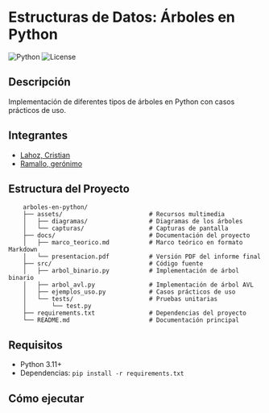 # Estructuras de Datos: Árboles en Python

![Python](https://img.shields.io/badge/python-3.11+-blue.svg) ![License](https://img.shields.io/badge/license-MIT-green.svg)

## Descripción

Implementación de diferentes tipos de árboles en Python con casos prácticos de uso.

## Integrantes

- [Lahoz, Cristian](mailto:lahozcristian@gmail.com)
- [Ramallo, gerónimo](mailto:ramallogeronimo00@gmail.com)

## Estructura del Proyecto

```plaitext
    arboles-en-python/
    ├── assets/                        # Recursos multimedia
    │   ├── diagramas/                 # Diagramas de los árboles
    │   └── capturas/                  # Capturas de pantalla
    ├── docs/                          # Documentación del proyecto
    │   ├── marco_teorico.md           # Marco teórico en formato Markdown
    │   └── presentacion.pdf           # Versión PDF del informe final
    ├── src/                           # Código fuente
    │   ├── arbol_binario.py           # Implementación de árbol binario
    │   ├── arbol_avl.py               # Implementación de árbol AVL
    │   ├── ejemplos_uso.py            # Casos prácticos de uso
    │   └── tests/                     # Pruebas unitarias
    │       └── test.py
    ├── requirements.txt               # Dependencias del proyecto
    └── README.md                      # Documentación principal
```

## Requisitos

- Python 3.11+
- Dependencias: `pip install -r requirements.txt`

## Cómo ejecutar
